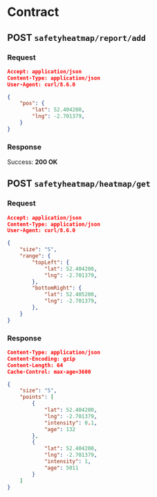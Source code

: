# Contract

## **POST** `safetyheatmap/report/add`

### Request

```json
Accept: application/json
Content-Type: application/json
User-Agent: curl/8.6.0

{
    "pos": {
        "lat": 52.404200,
        "lng": -2.701379,
    }
}
```

### Response

Success: **200 OK**

## POST `safetyheatmap/heatmap/get`

### Request

```json
Accept: application/json
Content-Type: application/json
User-Agent: curl/8.6.0

{
    "size": "S",
    "range": {
        "topLeft": {
            "lat": 52.404200,
            "lng": -2.701379,
        },
        "bottomRight": {
            "lat": 52.405200,
            "lng": -2.701379,
        },
    }
}
```

### Response

```json
Content-Type: application/json
Content-Encoding: gzip
Content-Length: 64
Cache-Control: max-age=3600

{
    "size": "S",
    "points": [
        {
            "lat": 52.404200,
            "lng": -2.701379,
            "intensity": 0.1,
            "age": 132
        },
        {
            "lat": 52.404200,
            "lng": -2.701379,
            "intensity": 1,
            "age": 5011
        }
    ]
}
```

